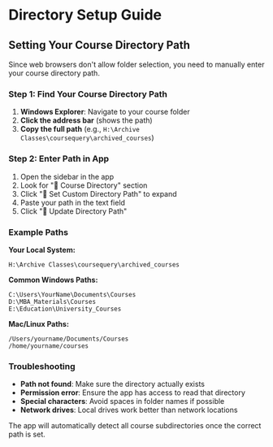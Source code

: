 # Directory Setup Guide

## Setting Your Course Directory Path

Since web browsers don't allow folder selection, you need to manually enter your course directory path.

### Step 1: Find Your Course Directory Path

1. **Windows Explorer**: Navigate to your course folder
2. **Click the address bar** (shows the path)
3. **Copy the full path** (e.g., `H:\Archive Classes\coursequery\archived_courses`)

### Step 2: Enter Path in App

1. Open the sidebar in the app
2. Look for "📁 Course Directory" section
3. Click "📝 Set Custom Directory Path" to expand
4. Paste your path in the text field
5. Click "📂 Update Directory Path"

### Example Paths

**Your Local System:**
```
H:\Archive Classes\coursequery\archived_courses
```

**Common Windows Paths:**
```
C:\Users\YourName\Documents\Courses
D:\MBA_Materials\Courses
E:\Education\University_Courses
```

**Mac/Linux Paths:**
```
/Users/yourname/Documents/Courses
/home/yourname/courses
```

### Troubleshooting

- **Path not found**: Make sure the directory actually exists
- **Permission error**: Ensure the app has access to read that directory
- **Special characters**: Avoid spaces in folder names if possible
- **Network drives**: Local drives work better than network locations

The app will automatically detect all course subdirectories once the correct path is set.